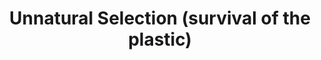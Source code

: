 ---
title: Unnatural Selection (survival of the plastic)
description_markdown: >-
  &nbsp;


  This is a series of mixed media sculptural works was inspired by coming across
  a journal which had an image of a dissected sea gull’s stomach. This image
  showed all the items that the sea gull had swallowed during its life span
  which included numerous pieces of plastic. Taking this image a step further,
  new species is being created where the birds have swallowed so much plastic
  that parts of their anatomy are composed of plastic, so they come to have
  plastic beaks, wings, feet and so on. Embroidered patterns and painted
  sections are also incorporated which reference colorful patterns of some birds
  with a combination of textiles from South East Asia.
_gallery_date:
permalink: /sculpture/unnatural-selection/(survival-of-the-plastic)
archive: false
order_number: 1
main_image_path: /assets/images/5500-screen-copy-1.jpg
thumb_crop:
images:
  - image_path: /assets/images/5495-screen-copy.jpg
    image_title: A bird in paradise (image 1)
    image_description: |2
           H30 W22 D22 cm
           Mixed media sculpture 
  - image_path: /assets/images/5500-screen-copy.jpg
    image_title: A bird in paradise (image 2)
    image_description:
  - image_path: /assets/images/5511-screen-copy.jpg
    image_title: A bird in paradise (detail)
    image_description:
  - image_path: /assets/images/5520-screen-copy.jpg
    image_title: Baby steps (image 1)
    image_description: |2
            H23 W23 D10 cm
            Mixed media sculpture
  - image_path: /assets/images/5523-screen-copy.jpg
    image_title: Baby Steps (image 2)
    image_description:
  - image_path: /assets/images/5528-screen-copy.jpg
    image_title: Baby Steps (detail)
    image_description:
  - image_path: /assets/images/664-screen-copy.jpg
    image_title: Vitamin Orange (image 1)
    image_description: |2
           H21 W22 D25 cm
           Mixed media sculpture
  - image_path: /assets/images/667-screen-copy.jpg
    image_title: Vitamin Orange (image 2)
    image_description:
  - image_path: /assets/images/671-screen-copy.jpg
    image_title: Vitamin Orange (detail)
    image_description:
  - image_path: /assets/images/5060-screen-copy.jpg
    image_title: A bird in hand (front)
    image_description: |2
           H15 W20 D15
           Mixed media sculpture 
  - image_path: /assets/images/5073a-screen-copy.jpg
    image_title: A bird in hand (detail )
    image_description:
  - image_path: /assets/images/5064-screen.jpg
    image_title: A bird in hand (back)
    image_description:
  - image_path: /assets/images/641-screen-copy.jpg
    image_title: The owl's castle (image 1 )
    image_description: |2
            H28 W17 D13 cm
            Mixed media sculpture 
  - image_path: /assets/images/645-screen-copy.jpg
    image_title: The owl's castle (image 2)
    image_description:
  - image_path: /assets/images/650-screen-copy.jpg
    image_title: The owl's castle (detail)
    image_description:
  - image_path: /assets/images/089-screen-copy.jpg
    image_title: Here to stay ( view 1)
    image_description: |-
      Materials: Found plastic, textiles, kapok, chicken wire, paper mache
      Dimensions (cm): W22 H22 D13, 2019
  - image_path: /assets/images/093-screen-copy.jpg
    image_title: Here to stay (view 2)
    image_description:
  - image_path: /assets/images/133-screen-copy.jpg
    image_title: Here to stay (detail)
    image_description:
  - image_path: /assets/images/3231-screen-copy.jpg
    image_title: My life as a bird (view 1)
    image_description: |-
      Materials: Found objects, found wood, textiles, chicken wire, paper mache
      Dimensions (cm): W26 H30.5 D19, 2020
  - image_path: /assets/images/3243-screen-copy.jpg
    image_title: My life as a bird (view 2)
    image_description:
  - image_path: /assets/images/3244-screen-copy.jpg
    image_title: My life as a bird (detail)
    image_description:
  - image_path: /assets/images/vessel-robes-image-1-copy.jpg
    image_title: Vessel Robes (front)
    image_description: |-
      Materials: Found plastic, found wood, textiles
      Dimensions (cm): W20 H21 D15, 2020
  - image_path: /assets/images/vessel-robes-image-3-copy.jpg
    image_title: Vessel Robes (back)
    image_description:
  - image_path: /assets/images/vessel-robes-detail-2-copy.jpg
    image_title: Vessel Robes (detail)
    image_description:
  - image_path: /assets/images/3216-screen-copy.jpg
    image_title: Topaz Tears (view 1)
    image_description: |-
      Materials: Found plastic, found objects, textiles, accessories
      Dimensions (cm): W19 D13 H25, 2020
  - image_path: /assets/images/3214a-screen-copy.jpg
    image_title: Topaz Tears (view 2)
    image_description:
  - image_path: /assets/images/3220-screen-copy.jpg
    image_title: Topaz Tears (detail)
    image_description:
  - image_path: /assets/images/3165a-screen-copy.jpg
    image_title: His heart is in the jungle (view1)
    image_description: |-
      Materials: Found Plastic, textiles, acrylic paint, bead
      Dimensions (cm): W19 H45 D15, 2020
  - image_path: /assets/images/3171-screen-copy.jpg
    image_title: His heart in the jungle (detail)
    image_description:
  - image_path: /assets/images/3169a-screen-copy.jpg
    image_title: His heart is in the jungle (view 2)
    image_description:
  - image_path: /assets/images/3211-screen-copy.jpg
    image_title: In memory of an injured blackbird (view 1)
    image_description: |-
      Materials: Found objects, found plastic, textiles
      Dimensions (cm): W22 H30 D28, 2020
  - image_path: /assets/images/3203-screen-copy.jpg
    image_title: In memory of an injured blackbird (view 2)
    image_description:
  - image_path: /assets/images/3209-screen-copy.jpg
    image_title: In memory of an injiued blackbird (detail)
    image_description:
  - image_path: /assets/images/3269-screen-copy.jpg
    image_title: A shell of the future (view 1)
    image_description: >-
      Materials: Found plastic, textiles, hand made paper, beadwork, acrylic
      paint

      Dimensions (cm): W11 H17.5 D14.5, 2020
  - image_path: /assets/images/3276-screen-copy.jpg
    image_title: A shell of the future (view 2)
    image_description:
  - image_path: /assets/images/3279-screen-copy.jpg
    image_title: A shell of the future (detail)
    image_description:
  - image_path: /assets/images/6733-screen-copy.jpg
    image_title: Trophy Bird (view 1)
    image_description: >-
      Materials: Found plastic, bone, vintage textiles, found wood, acrylic
      paint

      Dimension (cm) W28 H35 D11
  - image_path: /assets/images/6730-screen-copy.jpg
    image_title: Trophy Bird (view 2)
    image_description:
  - image_path: /assets/images/6740-screen-copy.jpg
    image_title: Trophy Bird (detail)
    image_description:
  - image_path: /assets/images/6747-screen-copy.jpg
    image_title: Confessions of a mudlark (view 1)
    image_description: >-
      Materials: Found molten plastic, found metal, textiles, shells, acrylic
      paint

      Dimensions (cm): W13 H25 D13
  - image_path: /assets/images/6754-screen-copy.jpg
    image_title: Confessions of a mudlard (detail 1)
    image_description:
_options:
  image_path:
    width: 1200
    height: 1200
    resize_style: contain
    mime_type: image/jpeg
  main_image_path:
    width: 1200
    height: 800
    resize_style: contain
    mime_type: image/jpeg
_comments:
  title: Gallery title
  permalink: Be careful editing this
  main_image_path: Image used to represent your gallery
  images: Add and edit your gallery images here
  image_description: May only be used in the close up of an image
---